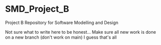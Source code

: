 # SMD_Project_B
Project B Repository for Software Modelling and Design

Not sure what to write here to be honest... Make sure all new work is done on a new branch (don't work on main) I guess that's all
